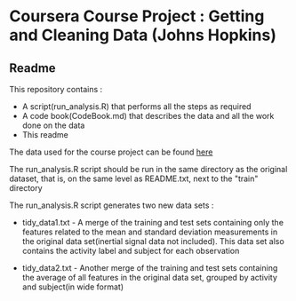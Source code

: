 Coursera Course Project : Getting and Cleaning Data (Johns Hopkins)
====
Readme
----
This repository contains : 
* A script(run_analysis.R) that performs all the steps as required
* A code book(CodeBook.md) that describes the data and all the work done on the data
* This readme 

The data used for the course project can be found [here](http://archive.ics.uci.edu/ml/datasets/Human+Activity+Recognition+Using+Smartphones)

The run_analysis.R script should be run in the same directory as the original dataset, that is, on the same level as README.txt, next to the "train" directory

The run_analysis.R script generates two new data sets :
* tidy_data1.txt - A merge of the training and test sets containing only the features related to the mean and standard deviation measurements in the original data set(inertial signal data not included). This data set also contains the activity label and subject for each observation

* tidy_data2.txt - Another merge of the training and test sets containing the average of all features in the original data set, grouped by activity and subject(in wide format)

